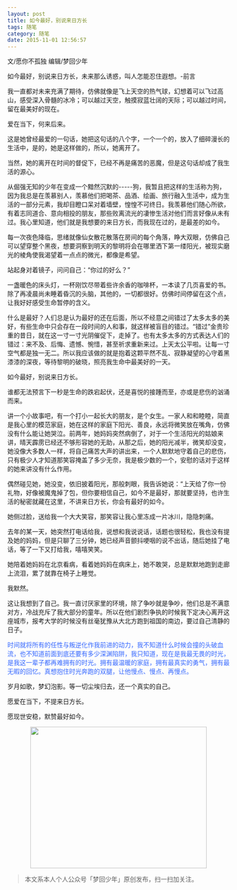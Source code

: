 ```yaml
---
layout: post
title: 如今最好，别说来日方长
tags: 随笔
category: 随笔
date: 2015-11-01 12:56:57
---
```


文/愿你不孤独 编辑/梦回少年

如今最好，别说来日方长，未来那么诱惑，叫人怎能忍住遐想。-前言

我一直都对未来充满了期待，仿佛就像是飞上天空的热气球，幻想着可以飞过高山，感受深入骨髓的冰冷；可以越过天空，触摸寂蓝壮阔的天际；可以越过时间，留在最美好的现在。

爱在当下，何来后来。

这是她曾经最爱的一句话，她把这句话的八个字，一个一个的，放入了细碎漫长的生活中，是的，她是这样做的，所以，她离开了。

当然，她的离开在时间的督促下，已经不再是痛苦的恶魔，但是这句话却成了我生活的源心。

从倔强无知的少年在变成一个黯然沉默的-----狗，我暂且把这样的生活称为狗，因为我总是在羡慕别人，羡慕他们把喝茶、品酒、绘画、旅行融入生活中，成为生活的一部分元素，我却目瞪口呆对着墙壁，惶惶不可终日。我羡慕他们随心所欲，有着志同道合、意向相投的朋友，那些败离流光的凄惨生活对他们而言好像从未有过。我心里知道，他们就是我想要的来日方长，而我现在过的，是最差的如今。

每一次夜色降临，思绪就像仙女散花散落在房间的每个角落，睁大双眼，仿佛自己可以望穿整个黑夜，想要洞察到明天的黎明将会在哪里洒下第一缕阳光，被现实磨光的棱角使我渴望着一点点的微光，都像是希望。

站起身对着镜子，问问自己：“你过的好么？”

一盏暖色的床头灯，一杯刚饮尽带着些许余香的咖啡杯，一本读了几页喜爱的书。除了再凌晨尚未睡着昏沉的头脑，其他的，一切都很好。仿佛时间停留在这个点，让我好好感受生命暂停的含义。

什么是最好？人们总是认为最好的还在后面，所以不经意之间错过了太多太多的美好，有些生命中只会存在一段时间的人和事，就这样被盲目的错过。“错过”金贵珍重的昔日，就在这一寸一寸光阴催促下，走掉了。也有太多太多的方式表达人们的错过：来不及、后悔、遗憾、惋惜，甚至祈求重新来过。上天太公平啦。让每一寸空气都是独一无二。所以我应该做的就是抱着这颗平然不乱、寂静凝望的心守着黑漆漆的深夜，等待黎明的破晓，照亮我生命中最美好的一天。

如今最好，别说来日方长。

谁都无法预言下一秒是生命的跌宕起伏，还是喜悦的接踵而至，亦或是悲伤的汹涌而来。

讲一个小故事吧，有一个打小一起长大的朋友，是个女生。一家人和和睦睦，简直是我心里的模范家庭，她在这样的家庭下阳光、善良，永远将微笑放在嘴角，仿佛没有什么能让她哭泣。前两年，她妈妈突然病倒了，对于一个生活阳光的姑娘来讲，晴天霹雳已经还不够形容她的无助，从那之后，她的阳光减半，微笑却没变，她没像大多数人一样，将自己痛苦大声的讲出来，一个人默默地守着自己的悲伤，只有极少人才知道那笑容掩盖了多少无奈，我是极少数的一个，安慰的话对于这样的她来讲没有什么作用。

偶然碰见她，她没变，依旧披着阳光，那般刺眼，我告诉她说：“上天给了你一份礼物，好像被魔鬼掉了包，但你要相信自己，如今不是最好，那就要坚持，也许生活的秘密就藏在这里，不讲来日方长，你会有最好的如今。

她侧过脸，送给我一个大大笑容，那笑容让我心里冻成一片冰川，隐隐刺痛。

去年的某一天，她突然打电话给我，说想和我说说话，话题也很轻松，我也没有提及她的妈妈，但是只聊了三分钟，她已经声音颤抖哽咽的说不出话，随后她挂了电话，等了一下又打给我，嘻嘻笑笑。

她陪着她妈妈在北京看病，看着她妈妈在病床上，她不敢哭，总是默默地跑到走廊上流泪，累了就靠在椅子上睡觉。

我默然。

这让我想到了自己。我一直讨厌家里的环境，除了争吵就是争吵，他们总是不满意对方，冷战充斥了我大部分的童年。所以在他们剧烈争执的时候我下定决心离开这座城市，报考大学的时候没有丝毫犹豫从大北方跑到祖国的南边，要过自己清静的日子。

<span style="color:#3366ff;">时间就将所有的任性与叛逆化作我前进的动力，我不知道什么时候会撞的头破血流，也不知道前面到底还要有多少深渊陷阱，我只知道，现在是我最无畏的时光，是我这一辈子都再难拥有的时光。拥有最温暖的家庭，拥有最真实的勇气，拥有最无暇的回忆。真想抱住时光奔跑的双腿，让他慢点、慢点、再慢点。</span>

岁月如歌，梦幻泡影。等一切尘埃归去，还一个真实的自己。

愿爱在当下，不提来日方长。

愿现世安稳，默赞最好如今。

<div align="center">
<img src="http://7xlkoc.com1.z0.glb.clouddn.com/qrcodenew.jpg" width="400" height="320" />
</div>

> 本文系本人个人公众号「梦回少年」原创发布，扫一扫加关注。
